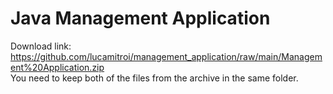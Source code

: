 # Java Management Application
Download link: https://github.com/lucamitroi/management_application/raw/main/Management%20Application.zip<br>
You need to keep both of the files from the archive in the same folder.
